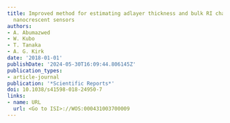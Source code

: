 ```yaml
---
title: Improved method for estimating adlayer thickness and bulk RI change for gold
  nanocrescent sensors
authors:
- A. Abumazwed
- W. Kubo
- T. Tanaka
- A. G. Kirk
date: '2018-01-01'
publishDate: '2024-05-30T16:09:44.806145Z'
publication_types:
- article-journal
publication: '*Scientific Reports*'
doi: 10.1038/s41598-018-24950-7
links:
- name: URL
  url: <Go to ISI>://WOS:000431003700009
---
```

